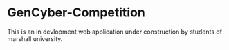 # GenCyber-Competition

This is an in devlopment web application under construction by students of marshall university.
